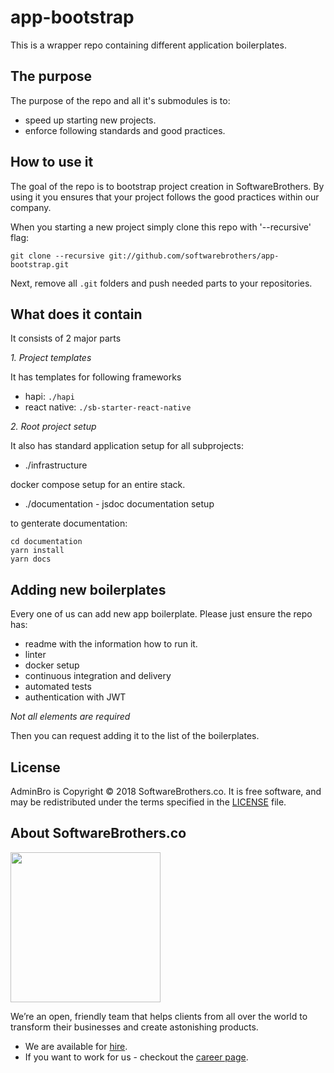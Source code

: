 # app-bootstrap

This is a wrapper repo containing different application boilerplates.

## The purpose

The purpose of the repo and all it's submodules is to:
* speed up starting new projects.
* enforce following standards and good practices.

## How to use it

The goal of the repo is to bootstrap project creation in SoftwareBrothers. By using it you ensures that your project follows the good practices within our company.

When you starting a new project simply clone this repo with '--recursive' flag:

```
git clone --recursive git://github.com/softwarebrothers/app-bootstrap.git
```

Next, remove all `.git` folders and push needed parts to your repositories.

## What does it contain

It consists of 2 major parts

*1. Project templates*

It has templates for following frameworks

* hapi: `./hapi`
* react native: `./sb-starter-react-native`

*2. Root project setup*

It also has standard application setup for all subprojects:

* ./infrastructure

docker compose setup for an entire stack.

* ./documentation - jsdoc documentation setup

to genterate documentation:

```
cd documentation
yarn install
yarn docs
```

## Adding new boilerplates

Every one of us can add new app boilerplate. Please just ensure the repo has:

* readme with the information how to run it.
* linter
* docker setup
* continuous integration and delivery
* automated tests
* authentication with JWT

_Not all elements are required_

Then you can request adding it to the list of the boilerplates.

## License

AdminBro is Copyright © 2018 SoftwareBrothers.co. It is free software, and may be redistributed under the terms specified in the [LICENSE](LICENSE.md) file.

## About SoftwareBrothers.co

<img src="https://softwarebrothers.co/assets/images/software-brothers-logo-full.svg" width=240>

We’re an open, friendly team that helps clients from all over the world to transform their businesses and create astonishing products.

* We are available for [hire](https://softwarebrothers.co/contact).
* If you want to work for us - checkout the [career page](https://softwarebrothers.co/career).
